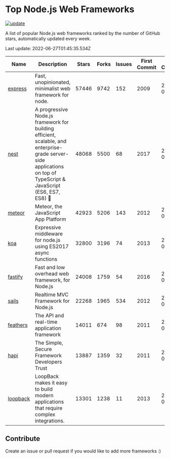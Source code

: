 # Top Node.js Web Frameworks

[![update](https://github.com/sunnysid3up/nodejs-web-frameworks/actions/workflows/update.yml/badge.svg)](https://github.com/sunnysid3up/nodejs-web-frameworks/actions/workflows/update.yml)

A list of popular Node.js web frameworks ranked by the number of GitHub stars, automatically updated every week.

Last update: 2022-06-27T01:45:35.534Z

| Name          | Description          | Stars                     | Forks          | Issues               | First Commit        | Last Commit         | Language          |
|---------------|----------------------|---------------------------|----------------|----------------------|---------------------|---------------------|-------------------|
| [express](https://github.com/expressjs/express) | Fast, unopinionated, minimalist web framework for node. | 57446 | 9742 | 152 | 2009 | 2022-06-26 | JS |
| [nest](https://github.com/nestjs/nest) | A progressive Node.js framework for building efficient, scalable, and enterprise-grade server-side applications on top of TypeScript & JavaScript (ES6, ES7, ES8) 🚀 | 48068 | 5500 | 68 | 2017 | 2022-06-27 | TS |
| [meteor](https://github.com/meteor/meteor) | Meteor, the JavaScript App Platform | 42923 | 5206 | 143 | 2012 | 2022-06-26 | JS |
| [koa](https://github.com/koajs/koa) | Expressive middleware for node.js using ES2017 async functions | 32800 | 3196 | 74 | 2013 | 2022-06-26 | JS |
| [fastify](https://github.com/fastify/fastify) | Fast and low overhead web framework, for Node.js | 24008 | 1759 | 54 | 2016 | 2022-06-27 | JS |
| [sails](https://github.com/balderdashy/sails) | Realtime MVC Framework for Node.js | 22268 | 1965 | 534 | 2012 | 2022-06-26 | JS |
| [feathers](https://github.com/feathersjs/feathers) | The API and real-time application framework | 14011 | 674 | 98 | 2011 | 2022-06-26 | TS |
| [hapi](https://github.com/hapijs/hapi) | The Simple, Secure Framework Developers Trust | 13887 | 1359 | 32 | 2011 | 2022-06-26 | JS |
| [loopback](https://github.com/strongloop/loopback) | LoopBack makes it easy to build modern applications that require complex integrations. | 13301 | 1238 | 11 | 2013 | 2022-06-26 | JS |

## Contribute 

Create an issue or pull request if you would like to add more frameworks :)